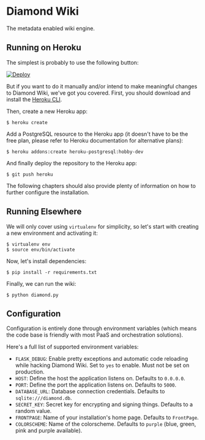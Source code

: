 # Diamond Wiki

The metadata enabled wiki engine.


## Running on Heroku

The simplest is probably to use the following button:

[![Deploy](https://www.herokucdn.com/deploy/button.svg)](https://heroku.com/deploy?template=https://bitbucket.com/saalaa/diamond)

But if you want to do it manually and/or intend to make meaningful changes to
Diamond Wiki, we've got you covered. First, you should download and install the
[Heroku CLI](https://devcenter.heroku.com/articles/heroku-command-line).

Then, create a new Heroku app:

    $ heroku create

Add a PostgreSQL resource to the Heroku app (it doesn't have to be the free
plan, please refer to Heroku documentation for alternative plans):

    $ heroku addons:create heroku-postgresql:hobby-dev

And finally deploy the repository to the Heroku app:

    $ git push heroku

The following chapters should also provide plenty of information on how to
further configure the installation.


## Running Elsewhere

We will only cover using `virtualenv` for simplicity, so let's start with
creating a new environment and activating it:

    $ virtualenv env
    $ source env/bin/activate

Now, let's install dependencies:

    $ pip install -r requirements.txt

Finally, we can run the wiki:

    $ python diamond.py


## Configuration

Configuration is entirely done through environment variables (which means the
code base is friendly with most PaaS and orchestration solutions).

Here's a full list of supported environment variables:

- `FLASK_DEBUG`: Enable pretty exceptions and automatic code reloading while
  hacking Diamond Wiki. Set to `yes` to enable. Must not be set on production.
- `HOST`: Define the host the application listens on. Defaults to `0.0.0.0`.
- `PORT`: Define the port the application listens on. Defaults to `5000`.
- `DATABASE_URL`: Database connection credentials. Defaults to
  `sqlite:///diamond.db`.
- `SECRET_KEY`: Secret key for encrypting and signing things. Defaults to a
  random value.
- `FRONTPAGE`: Name of your installation's home page. Defaults to `FrontPage`.
- `COLORSCHEME`: Name of the colorscheme. Defaults to `purple` (blue, green,
  pink and purple available).

